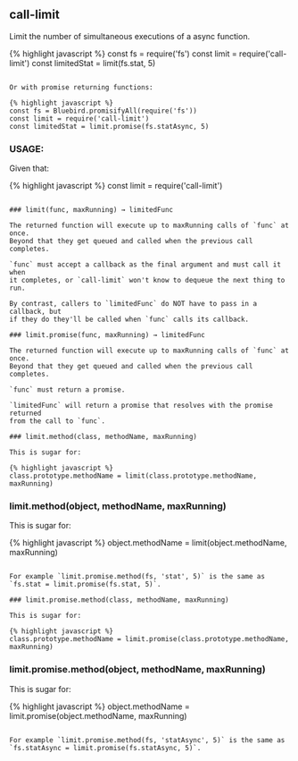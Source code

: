 call-limit
----------

Limit the number of simultaneous executions of a async function.

{% highlight javascript %}
const fs = require('fs')
const limit = require('call-limit')
const limitedStat = limit(fs.stat, 5)
```

Or with promise returning functions:

{% highlight javascript %}
const fs = Bluebird.promisifyAll(require('fs'))
const limit = require('call-limit')
const limitedStat = limit.promise(fs.statAsync, 5)
```

### USAGE:

Given that:

{% highlight javascript %}
const limit = require('call-limit')
```

### limit(func, maxRunning) → limitedFunc

The returned function will execute up to maxRunning calls of `func` at once.
Beyond that they get queued and called when the previous call completes.

`func` must accept a callback as the final argument and must call it when
it completes, or `call-limit` won't know to dequeue the next thing to run.

By contrast, callers to `limitedFunc` do NOT have to pass in a callback, but
if they do they'll be called when `func` calls its callback.

### limit.promise(func, maxRunning) → limitedFunc

The returned function will execute up to maxRunning calls of `func` at once.
Beyond that they get queued and called when the previous call completes.

`func` must return a promise.

`limitedFunc` will return a promise that resolves with the promise returned
from the call to `func`.

### limit.method(class, methodName, maxRunning)

This is sugar for:

{% highlight javascript %}
class.prototype.methodName = limit(class.prototype.methodName, maxRunning)
```

### limit.method(object, methodName, maxRunning)

This is sugar for:

{% highlight javascript %}
object.methodName = limit(object.methodName, maxRunning)
```

For example `limit.promise.method(fs, 'stat', 5)` is the same as
`fs.stat = limit.promise(fs.stat, 5)`.

### limit.promise.method(class, methodName, maxRunning)

This is sugar for:

{% highlight javascript %}
class.prototype.methodName = limit.promise(class.prototype.methodName, maxRunning)
```

### limit.promise.method(object, methodName, maxRunning)

This is sugar for:

{% highlight javascript %}
object.methodName = limit.promise(object.methodName, maxRunning)
```

For example `limit.promise.method(fs, 'statAsync', 5)` is the same as
`fs.statAsync = limit.promise(fs.statAsync, 5)`.
